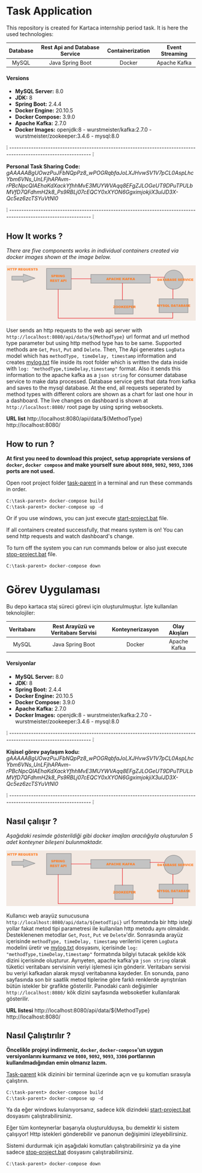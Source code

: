 # Task Application
This repository is created for Kartaca internship period task. It is here the used technologies:

| Database  | Rest Api and Database Service | Containerization | Event Streaming | 
|:-:|:-:|:-:|:-:|
|MySQL|Java Spring Boot|Docker|Apache Kafka|

#### Versions

* **MySQL Server:** 8.0
* **JDK:** 8
* **Spring Boot:** 2.4.4
* **Docker Engine:** 20.10.5
* **Docker Compose:** 3.9.0
* **Apache Kafka:** 2.7.0
* **Docker Images:** openjdk:8 - wurstmeister/kafka:2.7.0 - wurstmeister/zookeeper:3.4.6 - mysql:8.0

:grey_exclamation: ---------------------------------------------------------------------------------------------------------------- :grey_exclamation:

**Personal Task Sharing Code:** *gAAAAABgUOwzPuJFbNQpPz8_wPOGRqbfaJoLXJHvwSV1V7pCL0AspLhcYbm6VNs_UnLFjhAPAvm-rPBcNpcQIAEhaKdXackYfhhMvE3MUYWVAqq8EFgZJLOGeUT9DPuTPULbMVfD7QFdhmH2k8_Ps9RBLj07cEQCY0xXYON6GgximjokjiX3ulJD3X-Qc5ez6zcTSYuVtNl0*

:grey_exclamation: ---------------------------------------------------------------------------------------------------------------- :grey_exclamation:

## How It works ?
*There are five components works in individual containers created via docker images shown at the image below.*

![System Schema](img/system-schema.png)

User sends an http requests to the web api server with `http://localhost:8080/api/data/${MethodType}` url format and url method type parameter but using http method type has to be same. Supported methods are `Get`, `Post`, `Put` and `Delete`. Then, The Api generates `LogData` model which has `methodType, timeDelay, timestamp` information and creates [mylog.txt](task-rest-api/mylog.txt) file inside its root folder which is written the data inside with `log: "methodType,timeDelay,timestamp"` format. Also it sends this information to the apache kafka as a `json string` for consumer database service to make data processed. Database service gets that data from kafka and saves to the mysql database. At the end, all requests seperated by method types with different colors are shown as a chart for last one hour in a dashboard. The live changes on dashboard is shown at `http://localhost:8080/` root page by using spring websockets.

**URL list**
http://localhost:8080/api/data/${MethodType}
http://localhost:8080/

## How to run ?

**At first you need to download this project, setup appropriate versions of `docker`, `docker compose` and make yourself sure about `8080`, `9092`, `9093`, `3306` ports are not used.**

Open root project folder [task-parent](.) in a terminal and run these commands in order.

```shell
C:\task-parent> docker-compose build
C:\task-parent> docker-compose up -d
```
Or if you use windows, you can just execute [start-project.bat](./start-project.bat) file.

If all containers created successfully, that means system is on! You can send http requests and watch dashboard's change.

To turn off the system you can run commands below or also just execute [stop-project.bat](./stop-project.bat) file.

```shell
C:\task-parent> docker-compose down
```


# Görev Uygulaması
Bu depo kartaca staj süreci görevi için oluşturulmuştur. İşte kullanılan teknolojiler:

| Veritabanı  | Rest Arayüzü ve Veritabanı Servisi | Konteynerizasyon | Olay Akışları | 
|:-:|:-:|:-:|:-:|
|MySQL|Java Spring Boot|Docker|Apache Kafka|

#### Versiyonlar

* **MySQL Server:** 8.0
* **JDK:** 8
* **Spring Boot:** 2.4.4
* **Docker Engine:** 20.10.5
* **Docker Compose:** 3.9.0
* **Apache Kafka:** 2.7.0
* **Docker Images:** openjdk:8 - wurstmeister/kafka:2.7.0 - wurstmeister/zookeeper:3.4.6 - mysql:8.0

:grey_exclamation: ---------------------------------------------------------------------------------------------------------------- :grey_exclamation:

**Kişisel görev paylaşım kodu:** *gAAAAABgUOwzPuJFbNQpPz8_wPOGRqbfaJoLXJHvwSV1V7pCL0AspLhcYbm6VNs_UnLFjhAPAvm-rPBcNpcQIAEhaKdXackYfhhMvE3MUYWVAqq8EFgZJLOGeUT9DPuTPULbMVfD7QFdhmH2k8_Ps9RBLj07cEQCY0xXYON6GgximjokjiX3ulJD3X-Qc5ez6zcTSYuVtNl0*

:grey_exclamation: ---------------------------------------------------------------------------------------------------------------- :grey_exclamation:

## Nasıl çalışır ?
*Aşağıdaki resimde gösterildiği gibi docker imajları aracılığıyla oluşturulan 5 adet konteyner bileşeni bulunmaktadır.*


![System Schema](img/system-schema.png)

Kullanıcı web arayüz sunucusuna `http://localhost:8080/api/data/${metodTipi}` url formatında bir http isteği yollar fakat metod tipi parametresi ile kullanılan http metodu aynı olmalıdır. Desteklenenen metodlar `Get`, `Post`, `Put` ve `Delete`'dir. Sonrasında arayüz içerisinde `methodType, timeDelay, timestamp` verilerini içeren `LogData` modelini üretir ve [mylog.txt](task-rest-api/mylog.txt) dosyasını, içerisinde `log: "methodType,timeDelay,timestamp"` formatında bilgiyi tutacak şekilde kök dizini içerisinde oluşturur. Ayrıyeten, apache kafka'ya `json string` olarak tüketici veritabanı servisinin veriyi işlemesi için gönderir. Veritabanı servisi bu veriyi kafkadan alarak mysql veritabanına kaydeder. En sonunda, pano sayfasında son bir saatlik metod tiplerine göre farklı renklerde ayrıştırılan bütün istekler bir grafikte gösterilir. Panodaki canlı değişimler `http://localhost:8080/` kök dizini sayfasında websoketler kullanılarak gösterilir.

**URL listesi**
http://localhost:8080/api/data/${MethodType}
http://localhost:8080/

## Nasıl Çalıştırılır ?
**Öncelikle projeyi indirmeniz, `docker`, `docker-compose`'un uygun versiyonlarını kurmanız ve `8080`, `9092`, `9093`, `3306` portlarının kullanılmadığından emin olmanız lazım.**

[Task-parent](.) kök dizinini bir terminal üzerinde açın ve şu komutları sırasıyla çalıştırın.

```shell
C:\task-parent> docker-compose build
C:\task-parent> docker-compose up -d
```

Ya da eğer windows kulanıyorsanız, sadece kök dizindeki [start-project.bat](./start-project.bat) dosyasını çalıştırabilirsiniz.

Eğer tüm konteynerlar başarıyla oluşturulduysa, bu demektir ki sistem çalışıyor! Http istekleri gönderebilir ve panonun değişimini izleyebilirsiniz.

Sistemi durdurmak için aşağıdaki komutları çalıştırabilirsiniz ya da yine sadece [stop-project.bat](./stop-project.bat) dosyasını çalıştırabilirsiniz.

```shell
C:\task-parent> docker-compose down
```
